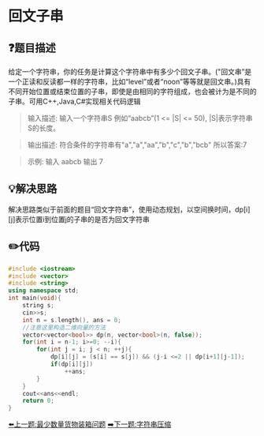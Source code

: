 # 回文子串

## :question:题目描述
给定一个字符串，你的任务是计算这个字符串中有多少个回文子串。("回文串”是一个正读和反读都一样的字符串，比如“level”或者“noon”等等就是回文串。)具有不同开始位置或结束位置的子串，即使是由相同的字符组成，也会被计为是不同的子串。可用C++,Java,C#实现相关代码逻辑 

>输入描述:
输入一个字符串S 例如“aabcb”(1 <= |S| <= 50), |S|表示字符串S的长度。

>输出描述:
符合条件的字符串有"a","a","aa","b","c","b","bcb"
所以答案:7

>示例:
输入
aabcb
输出
7

## :bulb:解决思路
解决思路类似于前面的题目“回文字符串”，使用动态规划，以空间换时间，dp[i][j]表示位置i到位置j的子串的是否为回文字符串

## :pencil2:代码
```c++
#include <iostream>
#include <vector>
#include <string>
using namespace std;
int main(void){
    string s;
    cin>>s;
    int n = s.length(), ans = 0;
    //注意这里构造二维向量的方法
    vector<vector<bool>> dp(n, vector<bool>(n, false));
    for(int i = n-1; i>=0; --i){
        for(int j = i; j < n; ++j){
            dp[i][j] = (s[i] == s[j]) && (j-i <=2 || dp[i+1][j-1]);
            if(dp[i][j])
                ++ans;
        }
    }
    cout<<ans<<endl;
    return 0;
}
```
[:arrow_left:上一题:最少数量货物装箱问题](LeastContainer.md)
[:arrow_right:下一题:字符串压缩](CompressStringII.md)